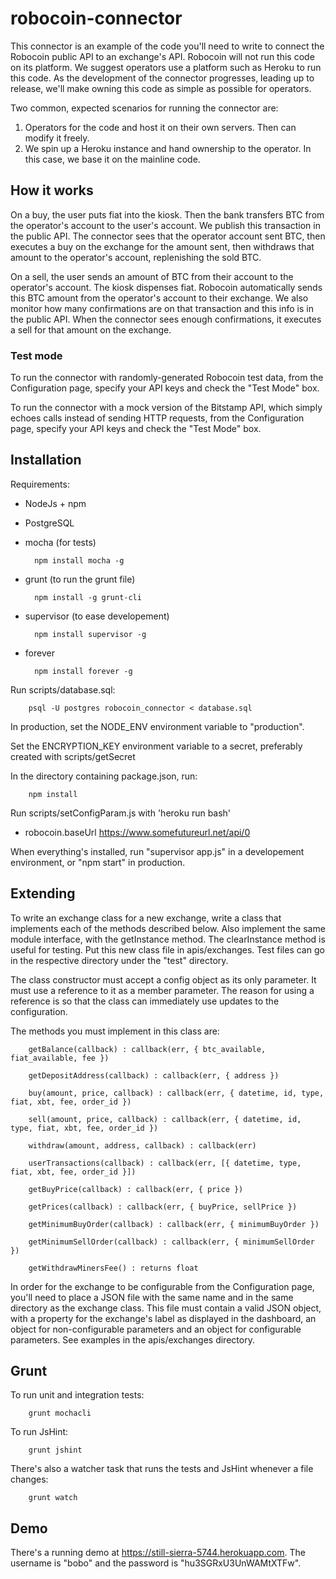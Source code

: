 # robocoin-connector

This connector is an example of the code you'll need to write to connect the Robocoin public API to an exchange's API.
Robocoin will not run this code on its platform. We suggest operators use a platform such as Heroku to run this code.
As the development of the connector progresses, leading up to release, we'll make owning this code as simple as
possible for operators.

Two common, expected scenarios for running the connector are:

1. Operators for the code and host it on their own servers. Then can modify it freely.
2. We spin up a Heroku instance and hand ownership to the operator. In this case, we base it on the mainline code.

## How it works

On a buy, the user puts fiat into the kiosk. Then the bank transfers BTC from the operator's account to the user's
account. We publish this transaction in the public API. The connector sees that the operator account sent BTC, then
executes a buy on the exchange for the amount sent, then withdraws that amount to the operator's account, replenishing
the sold BTC.

On a sell, the user sends an amount of BTC from their account to the operator's account. The kiosk dispenses fiat.
Robocoin automatically sends this BTC amount from the operator's account to their exchange. We also monitor how many
confirmations are on that transaction and this info is in the public API. When the connector sees enough confirmations,
it executes a sell for that amount on the exchange.

### Test mode

To run the connector with randomly-generated Robocoin test data, from the Configuration page, specify your API keys and
check the "Test Mode" box.

To run the connector with a mock version of the Bitstamp API, which simply echoes calls instead of sending HTTP
requests, from the Configuration page, specify your API keys and check the "Test Mode" box.

## Installation

Requirements:

* NodeJs + npm
* PostgreSQL
* mocha (for tests)

        npm install mocha -g

* grunt (to run the grunt file)

        npm install -g grunt-cli

* supervisor (to ease developement)

        npm install supervisor -g

* forever

        npm install forever -g

Run scripts/database.sql:

        psql -U postgres robocoin_connector < database.sql

In production, set the NODE_ENV environment variable to "production".

Set the ENCRYPTION_KEY environment variable to a secret, preferably created with scripts/getSecret

In the directory containing package.json, run:

        npm install

Run scripts/setConfigParam.js with 'heroku run bash'

* robocoin.baseUrl https://www.somefutureurl.net/api/0

When everything's installed, run "supervisor app.js" in a developement environment, or "npm start" in production.

## Extending

To write an exchange class for a new exchange, write a class that implements each of the methods described below. Also
implement the same module interface, with the getInstance method. The clearInstance method is useful for testing. Put
this new class file in apis/exchanges. Test files can go in the respective directory under the "test" directory.

The class constructor must accept a config object as its only parameter. It must use a reference to it as a member
parameter. The reason for using a reference is so that the class can immediately use updates to the configuration.

The methods you must implement in this class are:

        getBalance(callback) : callback(err, { btc_available, fiat_available, fee })

        getDepositAddress(callback) : callback(err, { address })

        buy(amount, price, callback) : callback(err, { datetime, id, type, fiat, xbt, fee, order_id })

        sell(amount, price, callback) : callback(err, { datetime, id, type, fiat, xbt, fee, order_id })

        withdraw(amount, address, callback) : callback(err)

        userTransactions(callback) : callback(err, [{ datetime, type, fiat, xbt, fee, order_id }])

        getBuyPrice(callback) : callback(err, { price })

        getPrices(callback) : callback(err, { buyPrice, sellPrice })

        getMinimumBuyOrder(callback) : callback(err, { minimumBuyOrder })

        getMinimumSellOrder(callback) : callback(err, { minimumSellOrder })

        getWithdrawMinersFee() : returns float

In order for the exchange to be configurable from the Configuration page, you'll need to place a JSON file with the
same name and in the same directory as the exchange class. This file must contain a valid JSON object, with a property
for the exchange's label as displayed in the dashboard, an object for non-configurable parameters and an object for
configurable parameters. See examples in the apis/exchanges directory.

## Grunt

To run unit and integration tests:

        grunt mochacli

To run JsHint:

        grunt jshint

There's also a watcher task that runs the tests and JsHint whenever a file changes:

        grunt watch

## Demo

There's a running demo at <https://still-sierra-5744.herokuapp.com>. The username is "bobo" and the password is
"hu3SGRxU3UnWAMtXTFw".
